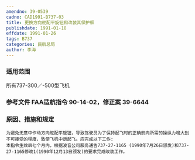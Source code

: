 ```yaml
---
amendno: 39-0539
cadno: CAD1991-B737-03
title: 更换方向舵配平旋钮和改装其保护框
publishdate: 1991-01-18
effdate: 1991-01-26
tags: B737
categories: 民航总局
author: 李海
---
```


### 适用范围 
所有737-300／-500型飞机

<!--more-->
### 参考文件    FAA适航指令 90-14-02，修正案 39-6644 

### 原因、措施和规定 
    为避免无意中作动方向舵配平旋钮，导致驾驶员为了保持起飞时的正确航向所需的操纵力增大到不可接受的程度，致使飞机中断起飞。应完成以下工作: 
    本指令生效后七个月内，根据波音公司服务通告737-27-1165 (1990年7月26日颁发)和737-27-1165修改1(1990年12月13日颁发)的要求完成改装工作。 
